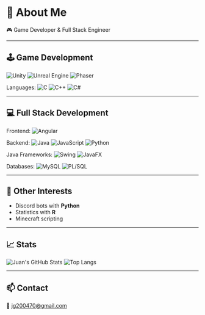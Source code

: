 # 👋 About Me

🎮 Game Developer & Full Stack Engineer

---

## 🕹️ Game Development

![Unity](https://img.shields.io/badge/Unity-000000?style=flat&logo=unity&logoColor=white)
![Unreal Engine](https://img.shields.io/badge/Unreal-313131?style=flat&logo=unrealengine&logoColor=white)
![Phaser](https://img.shields.io/badge/Phaser-1a1a1a?style=flat&logo=phaser&logoColor=white)

Languages:
![C](https://img.shields.io/badge/C-00599C?style=flat&logo=c&logoColor=white)
![C++](https://img.shields.io/badge/C++-00599C?style=flat&logo=c%2B%2B&logoColor=white)
![C#](https://img.shields.io/badge/CSharp-239120?style=flat&logo=c-sharp&logoColor=white)

---

## 💻 Full Stack Development

Frontend:
![Angular](https://img.shields.io/badge/Angular-DD0031?style=flat&logo=angular&logoColor=white)

Backend:
![Java](https://img.shields.io/badge/Java-007396?style=flat&logo=java&logoColor=white)
![JavaScript](https://img.shields.io/badge/JavaScript-F7DF1E?style=flat&logo=javascript&logoColor=black)
![Python](https://img.shields.io/badge/Python-3776AB?style=flat&logo=python&logoColor=white)

Java Frameworks:
![Swing](https://img.shields.io/badge/Swing-007396?style=flat)
![JavaFX](https://img.shields.io/badge/JavaFX-007396?style=flat)

Databases:
![MySQL](https://img.shields.io/badge/MySQL-4479A1?style=flat&logo=mysql&logoColor=white)
![PL/SQL](https://img.shields.io/badge/PLSQL-F80000?style=flat)

---

## 🤖 Other Interests

- Discord bots with **Python**
- Statistics with **R**
- Minecraft scripting

---

## 📈 Stats

![Juan's GitHub Stats](https://github-readme-stats.vercel.app/api?username=juangg11&show_icons=true&theme=tokyonight)
![Top Langs](https://github-readme-stats.vercel.app/api/top-langs/?username=juangg11&layout=compact&theme=tokyonight)

---

## 📫 Contact

📧 jg200470@gmail.com
